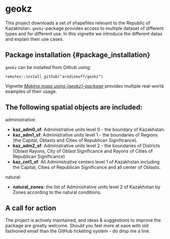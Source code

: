 # geokz    

This project downloads a set of shapefiles relevant to the Republic of Kazakhstan. `geokz`-package provides access to multiple dataset of different types and for different use. In this vignette we introduce the different datas and explain their use cases. 

## Package installation {#package_installation}

`geokz` can be installed from Github using:

`remotes::install_github("arodionoff/geokz")`

Vignette [*Making maps using {geokz}-package*](vignettes/making_maps.Rmd) provides multiple real-world examples of their usage.

## The following spatial objects are included:  

administrative:

* **kaz_adm0_sf**: Administrative units level 0 - the boundary of Kazakhstan.
* **kaz_adm1_sf**: Administrative units level 1 - the boundaries of Regions (the Capital, Oblasts and Cities of Republican Significance).
* **kaz_adm2_sf**: Administrative units level 2 - the boundaries of Districts (Oblast Rayons, City of Oblast Significance and Rayons of Cities of Republican Significance)
* **kaz_cnt1_sf**: All Administrative centers level 1 of Kazakhstan including the Capital, Cities of Republican Significance and all center of Oblasts.

natural:

* **natural_zones**: the list of Administrative units level 2 of Kazakhstan by Zones according to the natural conditions.

## A call for action

The project is actively maintained, and ideas & suggestions to improve the package are greatly welcome. Should you feel more at ease with old fashioned email than the GitHub ticketing system - do drop me a line.
